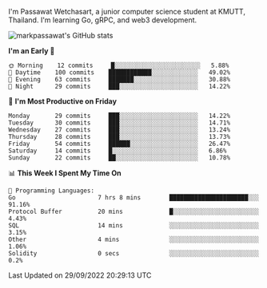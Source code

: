 
I'm Passawat Wetchasart, a junior computer science student at KMUTT, Thailand. I'm learning Go, gRPC, and web3 development.


![markpassawat's GitHub stats](https://github-readme-stats.vercel.app/api?username=markpassawat&show_icons=true&theme=radical)

<!--START_SECTION:waka-->
**I'm an Early 🐤** 

```text
🌞 Morning    12 commits     █░░░░░░░░░░░░░░░░░░░░░░░░   5.88% 
🌆 Daytime    100 commits    ████████████░░░░░░░░░░░░░   49.02% 
🌃 Evening    63 commits     ███████░░░░░░░░░░░░░░░░░░   30.88% 
🌙 Night      29 commits     ███░░░░░░░░░░░░░░░░░░░░░░   14.22%

```
📅 **I'm Most Productive on Friday** 

```text
Monday       29 commits     ███░░░░░░░░░░░░░░░░░░░░░░   14.22% 
Tuesday      30 commits     ███░░░░░░░░░░░░░░░░░░░░░░   14.71% 
Wednesday    27 commits     ███░░░░░░░░░░░░░░░░░░░░░░   13.24% 
Thursday     28 commits     ███░░░░░░░░░░░░░░░░░░░░░░   13.73% 
Friday       54 commits     ██████░░░░░░░░░░░░░░░░░░░   26.47% 
Saturday     14 commits     █░░░░░░░░░░░░░░░░░░░░░░░░   6.86% 
Sunday       22 commits     ██░░░░░░░░░░░░░░░░░░░░░░░   10.78%

```


📊 **This Week I Spent My Time On** 

```text
💬 Programming Languages: 
Go                       7 hrs 8 mins        ██████████████████████░░░   91.16% 
Protocol Buffer          20 mins             █░░░░░░░░░░░░░░░░░░░░░░░░   4.43% 
SQL                      14 mins             ░░░░░░░░░░░░░░░░░░░░░░░░░   3.15% 
Other                    4 mins              ░░░░░░░░░░░░░░░░░░░░░░░░░   1.06% 
Solidity                 0 secs              ░░░░░░░░░░░░░░░░░░░░░░░░░   0.2%

```


 Last Updated on 29/09/2022 20:29:13 UTC
<!--END_SECTION:waka-->

<!--
**markpassawat/markpassawat** is a ✨ _special_ ✨ repository because its `README.md` (this file) appears on your GitHub profile.

Here are some ideas to get you started:

- 🔭 I’m currently working on ...
- 🌱 I’m currently learning ...
- 👯 I’m looking to collaborate on ...
- 🤔 I’m looking for help with ...
- 💬 Ask me about ...
- 📫 How to reach me: ...
- 😄 Pronouns: He/Him
- ⚡ Fun fact: ...
-->

